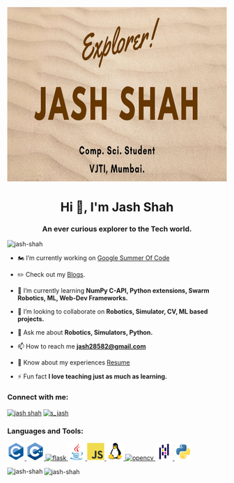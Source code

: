 
<img width="1000" height="400" src="https://github.com/Jash-Shah/Jash-Shah/blob/main/GitHub%20Banner.jpg">

<h1 align="center">Hi 👋, I'm Jash Shah</h1>  
<h3 align="center">An ever curious explorer to the Tech world.</h3>  
  
<p align="left"> <img src="https://komarev.com/ghpvc/?username=jash-shah&label=Profile%20views&color=0e75b6&style=flat" alt="jash-shah" /> </p>  
  
- 🏍️ I’m currently working on [Google Summer Of Code](https://summerofcode.withgoogle.com/programs/2022/projects/8xPSxHSE)  

- ✏️ Check out my [Blogs](https://jash-shah.github.io/Blogs/).

- 🌱 I’m currently learning **NumPy C-API, Python extensions, Swarm Robotics, ML, Web-Dev Frameworks.**  
  
- 👯 I’m looking to collaborate on **Robotics, Simulator, CV, ML based projects.**  
  
- 💬 Ask me about **Robotics, Simulators, Python.**  
  
- 📫 How to reach me **jash28582@gmail.com**  
  
- 📄 Know about my experiences [Resume](https://drive.google.com/file/d/1xfV9zWQTXk25JDfMc1LmV-ljn4ViI6dM/view?usp=sharing)  
  
- ⚡ Fun fact **I love teaching just as much as learning.**  
  
<h3 align="left">Connect with me:</h3>  
<p align="left">  
<a href="https://www.linkedin.com/in/jash-shah-416173213/" target="blank"><img align="center" src="https://raw.githubusercontent.com/rahuldkjain/github-profile-readme-generator/master/src/images/icons/Social/linked-in-alt.svg" alt="jash shah" height="30" width="40" /></a>  
<a href="https://instagram.com/s_jash" target="blank"><img align="center" src="https://raw.githubusercontent.com/rahuldkjain/github-profile-readme-generator/master/src/images/icons/Social/instagram.svg" alt="s_jash" height="30" width="40" /></a>  
</p>  
  
<h3 align="left">Languages and Tools:</h3>  
<p align="left"> <a href="https://www.cprogramming.com/" target="_blank" rel="noreferrer"> <img src="https://raw.githubusercontent.com/devicons/devicon/master/icons/c/c-original.svg" alt="c" width="40" height="40"/> </a> <a href="https://www.w3schools.com/cpp/" target="_blank" rel="noreferrer"> <img src="https://raw.githubusercontent.com/devicons/devicon/master/icons/cplusplus/cplusplus-original.svg" alt="cplusplus" width="40" height="40"/> </a> <a href="https://flask.palletsprojects.com/" target="_blank" rel="noreferrer"> <img src="https://www.vectorlogo.zone/logos/pocoo_flask/pocoo_flask-icon.svg" alt="flask" width="40" height="40"/> </a> <a href="https://www.java.com" target="_blank" rel="noreferrer"> <img src="https://raw.githubusercontent.com/devicons/devicon/master/icons/java/java-original.svg" alt="java" width="40" height="40"/> </a> <a href="https://developer.mozilla.org/en-US/docs/Web/JavaScript" target="_blank" rel="noreferrer"> <img src="https://raw.githubusercontent.com/devicons/devicon/master/icons/javascript/javascript-original.svg" alt="javascript" width="40" height="40"/> </a> <a href="https://www.linux.org/" target="_blank" rel="noreferrer"> <img src="https://raw.githubusercontent.com/devicons/devicon/master/icons/linux/linux-original.svg" alt="linux" width="40" height="40"/> </a> <a href="https://opencv.org/" target="_blank" rel="noreferrer"> <img src="https://www.vectorlogo.zone/logos/opencv/opencv-icon.svg" alt="opencv" width="40" height="40"/> </a> <a href="https://pandas.pydata.org/" target="_blank" rel="noreferrer"> <img src="https://raw.githubusercontent.com/devicons/devicon/2ae2a900d2f041da66e950e4d48052658d850630/icons/pandas/pandas-original.svg" alt="pandas" width="40" height="40"/> </a> <a href="https://www.python.org" target="_blank" rel="noreferrer"> <img src="https://raw.githubusercontent.com/devicons/devicon/master/icons/python/python-original.svg" alt="python" width="40" height="40"/> </a> </p>  
  
<p><img align="left" src="https://github-readme-stats.vercel.app/api/top-langs?username=jash-shah&show_icons=true&locale=en&layout=compact" alt="jash-shah" /></p>  
  
<p>&nbsp;<img align="center" src="https://github-readme-stats.vercel.app/api?username=jash-shah&show_icons=true&locale=en" alt="jash-shah" /></p>

